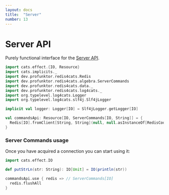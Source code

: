 ```yaml
---
layout: docs
title:  "Server"
number: 13
---
```


# Server API

Purely functional interface for the [Server API](https://redis.io/commands#server).

```scala mdoc:invisible
import cats.effect.{IO, Resource}
import cats.implicits._
import dev.profunktor.redis4cats.Redis
import dev.profunktor.redis4cats.algebra.ServerCommands
import dev.profunktor.redis4cats.data._
import dev.profunktor.redis4cats.log4cats._
import org.typelevel.log4cats.Logger
import org.typelevel.log4cats.slf4j.Slf4jLogger

implicit val logger: Logger[IO] = Slf4jLogger.getLogger[IO]

val commandsApi: Resource[IO, ServerCommands[IO, String]] = {
  Redis[IO].fromClient[String, String](null, null.asInstanceOf[RedisCodec[String, String]]).widen[ServerCommands[IO, String]]
}
```

### Server Commands usage

Once you have acquired a connection you can start using it:

```scala mdoc:silent
import cats.effect.IO

def putStrLn(str: String): IO[Unit] = IO(println(str))

commandsApi.use { redis => // ServerCommands[IO]
  redis.flushAll
}
```

